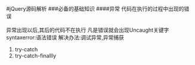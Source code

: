 #jQuery源码解析
###必备的基础知识
####异常
代码在执行的过程中出现的错误 </br>    
异常出现以后,其后的代码不在执行
凡是错误就会出现Uncaught关键字
syntaxerror:语法错误
解决办法:调试异常,异常捕获
1. try-catch
2. try-catch-finallly
